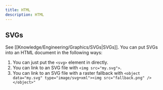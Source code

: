 ```yaml
---
title: HTML
description: HTML
---
```


## SVGs
See [[Knowledge/Engineering/Graphics/SVGs|SVGs]]. You can put SVGs into an HTML document in the following ways:
1. You can just put the `<svg>` element in directly.
2. You can link to an SVG file with `<img src="my.svg">`.
3. You can link to an SVG file with a raster fallback with `<object data="my.svg" type="image/svg+xml"><img src="fallback.png" /></object>"`
